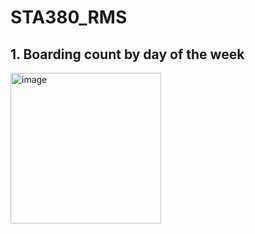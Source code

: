 # STA380_RMS

## 1. Boarding count by day of the week
<img width="241" alt="image" src="https://github.com/saiyam-shah/STA380_RMS/assets/38381467/60b954b6-876d-4414-8161-515265de2bb0">

